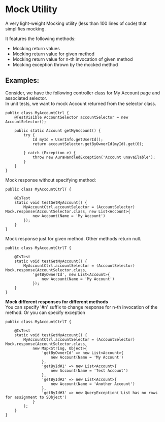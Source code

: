 # Mock Utility

A very light-weight Mocking utility (less than 100 lines of code) that simplifies mocking.

It features the following methods:
- Mocking return values
- Mocking return value for given method
- Mocking return value for n-th invocation of given method
- Mocking exception thrown by the mocked method

## Examples:

Consider, we have the following controller class for My Account page and associated selector.  
In unit tests, we want to mock Account returned from the selector class.

```apex
public class MyAccountCtrl {
    @TestVisible AccountSelector accountSelector = new AccountSelector();

    public static Account getMyAccount() {
        try {
            Id myId = UserInfo.getUserId();
            return accountSelector.getByOwnerId(myId).get(0);
            
        } catch (Exception e) {
            throw new AuraHandledException('Account unavailable');
        }
    }
} 
```

Mock response without specifying method:
```apex
public class MyAccountCtrlT {

    @IsTest
    static void testGetMyAccount() {
        MyAccountCtrl.accountSelector = (AccountSelector) Mock.response(AccountSelector.class, new List<Account>{
            new Account(Name = 'My Account')
        });
    }
} 
```

Mock response just for given method. Other methods return null.
```apex
public class MyAccountCtrlT {

    @IsTest
    static void testGetMyAccount() {
        MyAccountCtrl.accountSelector = (AccountSelector) Mock.response(AccountSelector.class,
            'getByOwnerId', new List<Account>{
                new Account(Name = 'My Account')
            });
    }
} 
```


**Mock different responses for different methods**  
You can specify '#n' suffix to change response for n-th invocation of the method. Or you can specify exception
```apex
public class MyAccountCtrlT {

    @IsTest
    static void testGetMyAccount() {
        MyAccountCtrl.accountSelector = (AccountSelector) Mock.response(AccountSelector.class,
            new Map<String, Object>{
                'getByOwnerId' => new List<Account>{
                    new Account(Name = 'My Account')
                },
                'getById#1' => new List<Account>{
                    new Account(Name = 'Test Account')
                },
                'getById#2' => new List<Account>{
                    new Account(Name = 'Another Account')
                },
                'getById#3' => new QueryException('List has no rows for assignment to SObject')
            }
        );
    }
} 
```